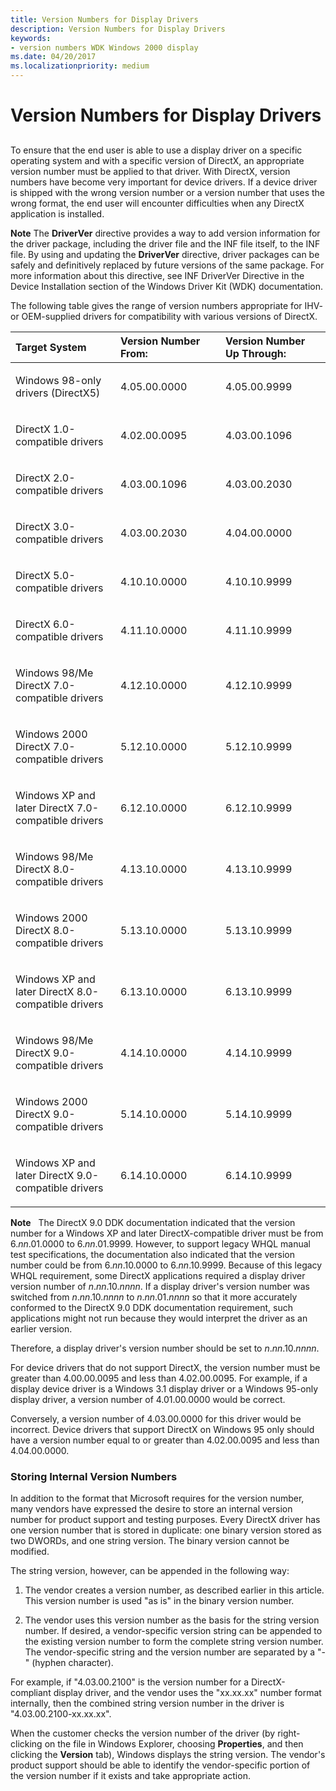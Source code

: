 ```yaml
---
title: Version Numbers for Display Drivers
description: Version Numbers for Display Drivers
keywords:
- version numbers WDK Windows 2000 display
ms.date: 04/20/2017
ms.localizationpriority: medium
---
```


# Version Numbers for Display Drivers


## <span id="ddk_ensuring_correct_version_numbers_gg"></span><span id="DDK_ENSURING_CORRECT_VERSION_NUMBERS_GG"></span>


To ensure that the end user is able to use a display driver on a specific operating system and with a specific version of DirectX, an appropriate version number must be applied to that driver. With DirectX, version numbers have become very important for device drivers. If a device driver is shipped with the wrong version number or a version number that uses the wrong format, the end user will encounter difficulties when any DirectX application is installed.

**Note** The **DriverVer** directive provides a way to add version information for the driver package, including the driver file and the INF file itself, to the INF file. By using and updating the **DriverVer** directive, driver packages can be safely and definitively replaced by future versions of the same package. For more information about this directive, see INF DriverVer Directive in the Device Installation section of the Windows Driver Kit (WDK) documentation.

The following table gives the range of version numbers appropriate for IHV- or OEM-supplied drivers for compatibility with various versions of DirectX.

<table>
<colgroup>
<col width="33%" />
<col width="33%" />
<col width="33%" />
</colgroup>
<thead>
<tr class="header">
<th align="left">Target System</th>
<th align="left">Version Number
<div>
 
</div>
From:</th>
<th align="left">Version Number
<div>
 
</div>
Up Through:</th>
</tr>
</thead>
<tbody>
<tr class="odd">
<td align="left"><p>Windows 98-only drivers (DirectX5)</p></td>
<td align="left"><p>4.05.00.0000</p></td>
<td align="left"><p>4.05.00.9999</p></td>
</tr>
<tr class="even">
<td align="left"><p>DirectX 1.0-compatible drivers</p></td>
<td align="left"><p>4.02.00.0095</p></td>
<td align="left"><p>4.03.00.1096</p></td>
</tr>
<tr class="odd">
<td align="left"><p>DirectX 2.0-compatible drivers</p></td>
<td align="left"><p>4.03.00.1096</p></td>
<td align="left"><p>4.03.00.2030</p></td>
</tr>
<tr class="even">
<td align="left"><p>DirectX 3.0-compatible drivers</p></td>
<td align="left"><p>4.03.00.2030</p></td>
<td align="left"><p>4.04.00.0000</p></td>
</tr>
<tr class="odd">
<td align="left"><p>DirectX 5.0-compatible drivers</p></td>
<td align="left"><p>4.10.10.0000</p></td>
<td align="left"><p>4.10.10.9999</p></td>
</tr>
<tr class="even">
<td align="left"><p>DirectX 6.0-compatible drivers</p></td>
<td align="left"><p>4.11.10.0000</p></td>
<td align="left"><p>4.11.10.9999</p></td>
</tr>
<tr class="odd">
<td align="left"><p>Windows 98/Me DirectX 7.0-compatible drivers</p></td>
<td align="left"><p>4.12.10.0000</p></td>
<td align="left"><p>4.12.10.9999</p></td>
</tr>
<tr class="even">
<td align="left"><p>Windows 2000 DirectX 7.0-compatible drivers</p></td>
<td align="left"><p>5.12.10.0000</p></td>
<td align="left"><p>5.12.10.9999</p></td>
</tr>
<tr class="odd">
<td align="left"><p>Windows XP and later DirectX 7.0-compatible drivers</p></td>
<td align="left"><p>6.12.10.0000</p></td>
<td align="left"><p>6.12.10.9999</p></td>
</tr>
<tr class="even">
<td align="left"><p>Windows 98/Me DirectX 8.0-compatible drivers</p></td>
<td align="left"><p>4.13.10.0000</p></td>
<td align="left"><p>4.13.10.9999</p></td>
</tr>
<tr class="odd">
<td align="left"><p>Windows 2000 DirectX 8.0-compatible drivers</p></td>
<td align="left"><p>5.13.10.0000</p></td>
<td align="left"><p>5.13.10.9999</p></td>
</tr>
<tr class="even">
<td align="left"><p>Windows XP and later DirectX 8.0-compatible drivers</p></td>
<td align="left"><p>6.13.10.0000</p></td>
<td align="left"><p>6.13.10.9999</p></td>
</tr>
<tr class="odd">
<td align="left"><p>Windows 98/Me DirectX 9.0-compatible drivers</p></td>
<td align="left"><p>4.14.10.0000</p></td>
<td align="left"><p>4.14.10.9999</p></td>
</tr>
<tr class="even">
<td align="left"><p>Windows 2000 DirectX 9.0-compatible drivers</p></td>
<td align="left"><p>5.14.10.0000</p></td>
<td align="left"><p>5.14.10.9999</p></td>
</tr>
<tr class="odd">
<td align="left"><p>Windows XP and later DirectX 9.0-compatible drivers</p></td>
<td align="left"><p>6.14.10.0000</p></td>
<td align="left"><p>6.14.10.9999</p></td>
</tr>
</tbody>
</table>

 

**Note**   The DirectX 9.0 DDK documentation indicated that the version number for a Windows XP and later DirectX-compatible driver must be from 6.*nn*.01.0000 to 6.*nn*.01.9999. However, to support legacy WHQL manual test specifications, the documentation also indicated that the version number could be from 6.*nn*.10.0000 to 6.*nn*.10.9999.
Because of this legacy WHQL requirement, some DirectX applications required a display driver version number of *n*.*nn*.10.*nnnn*. If a display driver's version number was switched from *n*.*nn*.10.*nnnn* to *n*.*nn*.01.*nnnn* so that it more accurately conformed to the DirectX 9.0 DDK documentation requirement, such applications might not run because they would interpret the driver as an earlier version.

Therefore, a display driver's version number should be set to *n*.*nn*.10.*nnnn*.

 

For device drivers that do not support DirectX, the version number must be greater than 4.00.00.0095 and less than 4.02.00.0095. For example, if a display device driver is a Windows 3.1 display driver or a Windows 95-only display driver, a version number of 4.01.00.0000 would be correct.

Conversely, a version number of 4.03.00.0000 for this driver would be incorrect. Device drivers that support DirectX on Windows 95 only should have a version number equal to or greater than 4.02.00.0095 and less than 4.04.00.0000.

### <span id="storing_internal_version_numbers"></span><span id="STORING_INTERNAL_VERSION_NUMBERS"></span>Storing Internal Version Numbers

In addition to the format that Microsoft requires for the version number, many vendors have expressed the desire to store an internal version number for product support and testing purposes. Every DirectX driver has one version number that is stored in duplicate: one binary version stored as two DWORDs, and one string version. The binary version cannot be modified.

The string version, however, can be appended in the following way:

1.  The vendor creates a version number, as described earlier in this article. This version number is used "as is" in the binary version number.

2.  The vendor uses this version number as the basis for the string version number. If desired, a vendor-specific version string can be appended to the existing version number to form the complete string version number. The vendor-specific string and the version number are separated by a "-" (hyphen character).

For example, if "4.03.00.2100" is the version number for a DirectX-compliant display driver, and the vendor uses the "xx.xx.xx" number format internally, then the combined string version number in the driver is "4.03.00.2100-xx.xx.xx".

When the customer checks the version number of the driver (by right-clicking on the file in Windows Explorer, choosing **Properties**, and then clicking the **Version** tab), Windows displays the string version. The vendor's product support should be able to identify the vendor-specific portion of the version number if it exists and take appropriate action.

 

 





